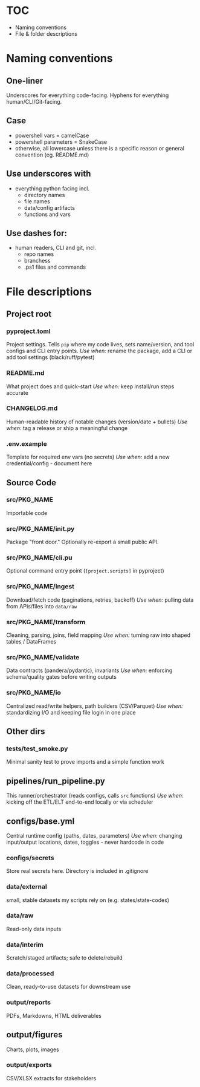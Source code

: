 ﻿# TOC
- Naming conventions
- File & folder descriptions

# Naming conventions

## One-liner
Underscores for everything code-facing. Hyphens for everything human/CLI/Git-facing.

## Case
- powershell vars = camelCase
- powershell parameters = SnakeCase
- otherwise, all lowercase unless there is a specific reason or general convention (eg. README.md)

## Use underscores with
- everything python facing incl.
    - directory names
    - file names
    - data/config artifacts
    - functions and vars

## Use dashes for:
- human readers, CLI and git, incl.
    - repo names
    - branchess
    - .ps1 files and commands

# File descriptions
## Project root
### pyproject.toml
Project settings. Tells `pip` where my code lives, sets name/version, and tool configs and CLI entry points.
*Use when:* rename the package, add a CLI or add tool settings (black/ruff/pytest)

### README.md
What project does and quick-start
*Use when:* keep install/run steps accurate

### CHANGELOG.md
Human-readable history of notable changes (version/date + bullets)
*Use when:* tag a release or ship a meaningful change

### .env.example
Template for required env vars (no secrets)
*Use when:* add a new credential/config - document here

## Source Code
### src/PKG_NAME
Importable code

### src/PKG_NAME/init.py
Package "front door." Optionally re-export a small public API.

### src/PKG_NAME/cli.pu
Optional command entry point (`[project.scripts]` in pyproject)

### src/PKG_NAME/ingest
Download/fetch code (paginations, retries, backoff)
*Use when:* pulling data from APIs/files into `data/raw`

### src/PKG_NAME/transform
Cleaning, parsing, joins, field mapping
*Use when:* turning raw into shaped tables / DataFrames

### src/PKG_NAME/validate
Data contracts (pandera/pydantic), invariants
*Use when:* enforcing schema/quality gates before writing outputs

### src/PKG_NAME/io
Centralized read/write helpers, path builders (CSV/Parquet)
*Use when:* standardizing I/O and keeping file login in one place

## Other dirs
### tests/test_smoke.py
Minimal sanity test to prove imports and a simple function work

## pipelines/run_pipeline.py
This runner/orchestrator (reads configs, calls `src` functions)
*Use when:* kicking off the ETL/ELT end-to-end locally or via scheduler

## configs/base.yml
Central runtime config (paths, dates, parameters)
*Use when:* changing input/output locations, dates, toggles - never hardcode in code

### configs/secrets
Store real secrets here. Directory is included in .gitignore

### data/external
small, stable datasets my scripts rely on (e.g. states/state-codes)

### data/raw
Read-only data inputs

### data/interim
Scratch/staged artifacts; safe to delete/rebuild

### data/processed
Clean, ready-to-use datasets for downstream use

### output/reports
PDFs, Markdowns, HTML deliverables

## output/figures
Charts, plots, images

### output/exports
CSV/XLSX extracts for stakeholders


